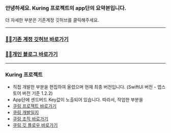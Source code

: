 ### 안녕하세요. Kuring 프로젝트의 app단의 요약본입니다.
더 자세한 부분은 기존계정 깃허브를 클릭해주세요.

---

### [🐻‍❄️기존 계정 깃허브 바로가기](https://github.com/lgvv)
### [🐻‍❄️개인 블로그 바로가기](https://rldd.tistory.com)

--- 

### Kuring 프로젝트
 - 직접 개발한 부분을 편집하여 올렸으며 현재 최종 버전입니다. (SwiftUI 버전 - 앱스토어 버전 기준 1.2.2)
 - App단에 센드버드 Key값이 노출되어 있습니다. 따라서, 작업한 부분을
 - [쿠링 프로젝트 바로가기](https://github.com/portfolio98/Kuring-app-ios)
 - [쿠링 개발일지](https://rldd.tistory.com/category/iOS%ED%94%84%EB%A1%9C%EC%A0%9D%ED%8A%B8/Kuring)
 - [쿠링 조직 바로가기](https://github.com/KU-Stacks)
 - [쿠링 깃 플로우 바로가기](https://rldd.tistory.com/450?category=1008533)

